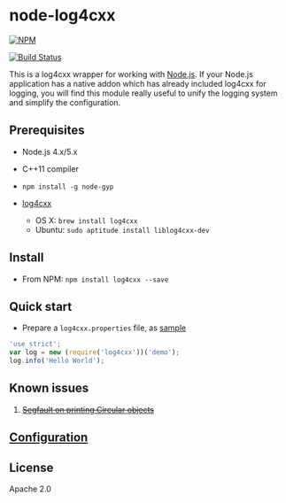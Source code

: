 # node-log4cxx
[![NPM](https://nodei.co/npm/log4cxx.png?downloads=true)](https://nodei.co/npm/log4cxx/)

[![Build Status](https://api.travis-ci.org/zyxar/node-log4cxx.svg?branch=master)](https://travis-ci.org/zyxar/node-log4cxx)

This is a log4cxx wrapper for working with [Node.js](https://nodejs.org). If your Node.js application has a native addon which has already included log4cxx for logging, you will find this module really useful to unify the logging system and simplify the configuration.


## Prerequisites

- Node.js 4.x/5.x
- C++11 compiler
- `npm install -g node-gyp`
- [log4cxx](https://logging.apache.org/log4cxx/)

  - OS X: `brew install log4cxx`
  - Ubuntu: `sudo aptitude install liblog4cxx-dev`
  
## Install

- From NPM: `npm install log4cxx --save`


## Quick start

- Prepare a `log4cxx.properties` file, as [sample](https://github.com/zyxar/node-log4cxx/blob/master/log4cxx.properties)

```javascript
'use strict';
var log = new (require('log4cxx'))('demo');
log.info('Hello World');
```

## Known issues

1. <del>[Segfault on printing Circular objects](https://github.com/zyxar/node-log4cxx/issues/1)</del>
  
## [Configuration](https://logging.apache.org/log4cxx/usage.html)

## License
Apache 2.0
